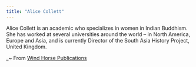 ```yaml
---
title: "Alice Collett"
---
```


Alice Collett is an academic who specializes in women in Indian Buddhism. She has worked at several universities around the world – in North America, Europe and Asia, and is currently Director of the South Asia History Project, United Kingdom.

_~ From [Wind Horse Publications](https://www.windhorsepublications.com/product-category/authors/alice-collett/)
